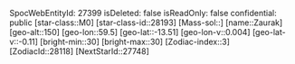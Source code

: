 ﻿---
location: [-13.51,59.5,150]
type: Station
tags:
- astro/Star

---
SpocWebEntityId: 27399
isDeleted: false
isReadOnly: false
confidential: public
[star-class::M0]
[star-class-id::28193]
[Mass-sol::]
[name::Zaurak]
[geo-alt::150]
[geo-lon::59.5]
[geo-lat::-13.51]
[geo-lon-v::0.004]
[geo-lat-v::-0.11]
[bright-min::30]
[bright-max::30]
[Zodiac-index::3]
[ZodiacId::28118]
[NextStarId::27748]

